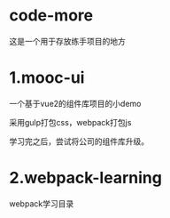 # code-more

这是一个用于存放练手项目的地方

# 1.mooc-ui

一个基于vue2的组件库项目的小demo

采用gulp打包css，webpack打包js

学习完之后，尝试将公司的组件库升级。

# 2.webpack-learning

webpack学习目录